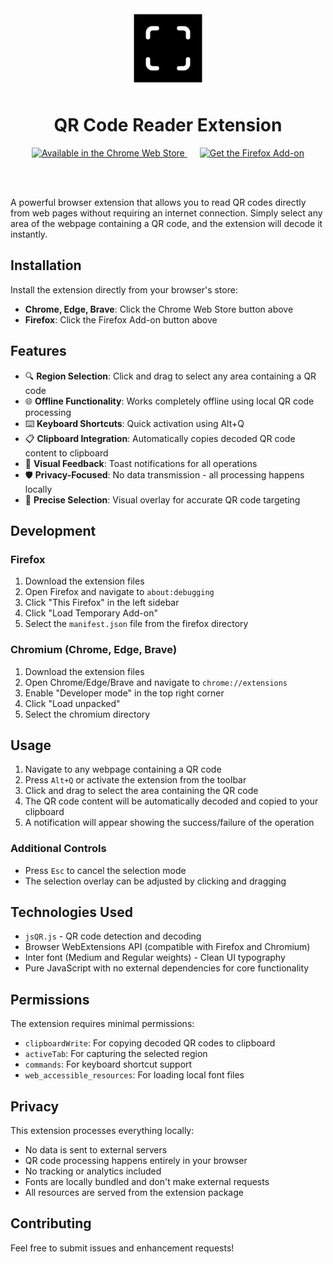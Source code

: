 <div align="center">
  <img src="src/icon.png" alt="QR Code Reader Logo" width="128" height="128">
  
  # QR Code Reader Extension

  <a href="https://chromewebstore.google.com/detail/mkmmdabdljidjfkmdgklmgjfpkjmgplj" style="margin: 0 10px;">
    <img src="https://developer.chrome.com/static/docs/webstore/branding/image/UV4C4ybeBTsZt43U4xis.png" alt="Available in the Chrome Web Store" height="58">
  </a>
  <a href="https://addons.mozilla.org/en-US/firefox/addon/offline-local-qr-code-reader/" style="margin: 0 10px;">
    <img src="https://blog.mozilla.org/addons/files/2020/04/get-the-addon-fx-apr-2020.svg" alt="Get the Firefox Add-on" height="58">
  </a>

<br><br>

</div>

A powerful browser extension that allows you to read QR codes directly from web pages without requiring an internet connection. Simply select any area of the webpage containing a QR code, and the extension will decode it instantly.

## Installation

Install the extension directly from your browser's store:

- **Chrome, Edge, Brave**: Click the Chrome Web Store button above
- **Firefox**: Click the Firefox Add-on button above

## Features

- 🔍 **Region Selection**: Click and drag to select any area containing a QR code
- 🌐 **Offline Functionality**: Works completely offline using local QR code processing
- ⌨️ **Keyboard Shortcuts**: Quick activation using Alt+Q
- 📋 **Clipboard Integration**: Automatically copies decoded QR code content to clipboard
- 🔔 **Visual Feedback**: Toast notifications for all operations
- 🛡️ **Privacy-Focused**: No data transmission - all processing happens locally
- 🎯 **Precise Selection**: Visual overlay for accurate QR code targeting

## Development

### Firefox

1. Download the extension files
2. Open Firefox and navigate to `about:debugging`
3. Click "This Firefox" in the left sidebar
4. Click "Load Temporary Add-on"
5. Select the `manifest.json` file from the firefox directory

### Chromium (Chrome, Edge, Brave)

1. Download the extension files
2. Open Chrome/Edge/Brave and navigate to `chrome://extensions`
3. Enable "Developer mode" in the top right corner
4. Click "Load unpacked"
5. Select the chromium directory

## Usage

1. Navigate to any webpage containing a QR code
2. Press `Alt+Q` or activate the extension from the toolbar
3. Click and drag to select the area containing the QR code
4. The QR code content will be automatically decoded and copied to your clipboard
5. A notification will appear showing the success/failure of the operation

### Additional Controls

- Press `Esc` to cancel the selection mode
- The selection overlay can be adjusted by clicking and dragging

## Technologies Used

- `jsQR.js` - QR code detection and decoding
- Browser WebExtensions API (compatible with Firefox and Chromium)
- Inter font (Medium and Regular weights) - Clean UI typography
- Pure JavaScript with no external dependencies for core functionality

## Permissions

The extension requires minimal permissions:

- `clipboardWrite`: For copying decoded QR codes to clipboard
- `activeTab`: For capturing the selected region
- `commands`: For keyboard shortcut support
- `web_accessible_resources`: For loading local font files

## Privacy

This extension processes everything locally:

- No data is sent to external servers
- QR code processing happens entirely in your browser
- No tracking or analytics included
- Fonts are locally bundled and don't make external requests
- All resources are served from the extension package

## Contributing

Feel free to submit issues and enhancement requests!
